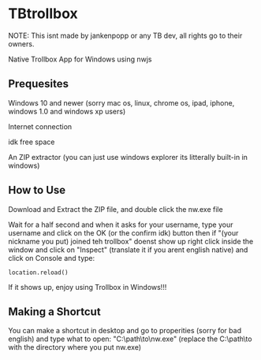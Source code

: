 # TBtrollbox
NOTE: This isnt made by jankenpopp or any TB dev, all rights go to their owners.

Native Trollbox App for Windows using nwjs

## Prequesites
Windows 10 and newer (sorry mac os, linux, chrome os, ipad, iphone, windows 1.0 and windows xp users)

Internet connection

idk free space

An ZIP extractor (you can just use windows explorer its litterally built-in in windows)
## How to Use
Download and Extract the ZIP file, and double click the nw.exe file

Wait for a half second and when it asks for your username, type your username and click on the OK (or the confirm idk) button then if "(your nickname you put) joined teh trollbox" doenst show up right click inside the window and click on "Inspect" (translate it if you arent english native) and click on Console and type:
```
location.reload()
```
If it shows up, enjoy using Trollbox in Windows!!!
## Making a Shortcut
You can make a shortcut in desktop and go to properities (sorry for bad english) and type what to open: "C:\path\to\nw.exe" (replace the C:\path\to with the directory where you put nw.exe)
